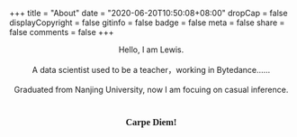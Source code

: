+++
title = "About"
date = "2020-06-20T10:50:08+08:00"
dropCap = false
displayCopyright = false
gitinfo = false
badge = false
meta = false
share = false
comments = false
+++



<center> Hello, I am Lewis.</center><br>

<center> A data scientist used to be a teacher，working in Bytedance……</center><br>

<center> Graduated from Nanjing University, now I am focuing on casual inference. </center><br>

<center><h3 class="viva-la-vida" style="font-family:'ZCOOL XiaoWei'">Carpe Diem!</h2></center>
